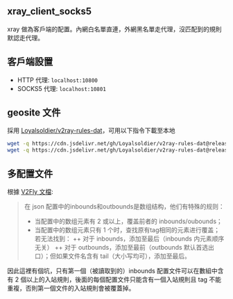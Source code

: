 ## xray_client_socks5
xray 做為客戶端的配置。內網白名單直連，外網黑名單走代理，沒匹配到的規則默認走代理。

## 客戶端設置
+ HTTP 代理: `localhost:10800`
+ SOCKS5 代理: `localhost:10801`

## geosite 文件
採用 [Loyalsoldier/v2ray-rules-dat](https://github.com/Loyalsoldier/v2ray-rules-dat)，可用以下指令下載至本地
```sh
wget -q https://cdn.jsdelivr.net/gh/Loyalsoldier/v2ray-rules-dat@release/geoip.dat -O /usr/local/share/xray/geoip.dat
wget -q https://cdn.jsdelivr.net/gh/Loyalsoldier/v2ray-rules-dat@release/geosite.dat -O /usr/local/share/xray/geosite.dat
```

## 多配置文件
根據 [V2Fly 文檔](https://www.v2fly.org/config/multiple_config.html#%E8%A7%84%E5%88%99%E8%AF%B4%E6%98%8E):
>在 json 配置中的inbounds和outbounds是数组结构，他们有特殊的规则：
> + 当配置中的数组元素有 2 或以上，覆盖前者的 inbounds/oubounds；
> + 当配置中的数组元素只有 1 个时，查找原有tag相同的元素进行覆盖；若无法找到：
> ++ 对于 inbounds，添加至最后（inbounds 内元素顺序无关）
> ++ 对于 outbounds，添加至最前（outbounds 默认首选出口）；但如果文件名含有 tail（大小写均可），添加至最后。

因此這裡有個坑，只有第一個（被讀取到的）inbounds 配置文件可以在數組中含有 2 個以上的入站規則，後面的每個配置文件只能含有一個入站規則且 tag 不能重複，否則第一個文件的入站規則會被覆蓋掉。
